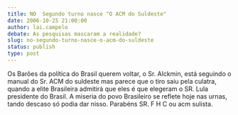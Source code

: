 ```yaml
---
title: NO  Segundo turno nasce "O ACM do Suldeste"
date: 2006-10-25 21:00:00
author: lai.campelo
debate: As pesquisas mascaram a realidade?
slug: no-segundo-turno-nasce-o-acm-do-suldeste
status: publish 
type: post
---
```


Os Barões da política do Brasil querem voltar, o Sr. Alckmin, está seguindo o manual do Sr. ACM do suldeste mas parece que o tiro saiu pela culatra, quando a elite Brasileira admitirá que eles é que elegeram o SR. Lula presidente do Brasil. A miseria do povo Brasileiro se reflete hoje nas urnas, tando descaso só podia dar nisso. Parabéns SR. F H C ou acm sulista.
